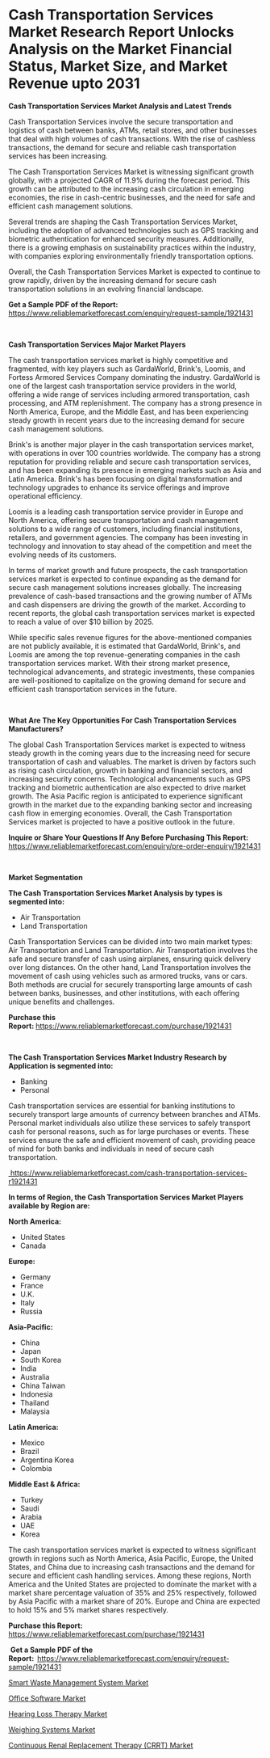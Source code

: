 <p><h1>Cash Transportation Services Market Research Report Unlocks Analysis on the Market Financial Status, Market Size, and Market Revenue upto 2031</h1></p><p><strong>Cash Transportation Services Market Analysis and Latest Trends</strong></p>
<p><p>Cash Transportation Services involve the secure transportation and logistics of cash between banks, ATMs, retail stores, and other businesses that deal with high volumes of cash transactions. With the rise of cashless transactions, the demand for secure and reliable cash transportation services has been increasing.</p><p>The Cash Transportation Services Market is witnessing significant growth globally, with a projected CAGR of 11.9% during the forecast period. This growth can be attributed to the increasing cash circulation in emerging economies, the rise in cash-centric businesses, and the need for safe and efficient cash management solutions.</p><p>Several trends are shaping the Cash Transportation Services Market, including the adoption of advanced technologies such as GPS tracking and biometric authentication for enhanced security measures. Additionally, there is a growing emphasis on sustainability practices within the industry, with companies exploring environmentally friendly transportation options.</p><p>Overall, the Cash Transportation Services Market is expected to continue to grow rapidly, driven by the increasing demand for secure cash transportation solutions in an evolving financial landscape.</p></p>
<p><strong>Get a Sample PDF of the Report:&nbsp;</strong> <a href="https://www.reliablemarketforecast.com/enquiry/request-sample/1921431">https://www.reliablemarketforecast.com/enquiry/request-sample/1921431</a></p>
<p>&nbsp;</p>
<p><strong>Cash Transportation Services Major Market Players</strong></p>
<p><p>The cash transportation services market is highly competitive and fragmented, with key players such as GardaWorld, Brink's, Loomis, and Fortess Armored Services Company dominating the industry. GardaWorld is one of the largest cash transportation service providers in the world, offering a wide range of services including armored transportation, cash processing, and ATM replenishment. The company has a strong presence in North America, Europe, and the Middle East, and has been experiencing steady growth in recent years due to the increasing demand for secure cash management solutions.</p><p>Brink's is another major player in the cash transportation services market, with operations in over 100 countries worldwide. The company has a strong reputation for providing reliable and secure cash transportation services, and has been expanding its presence in emerging markets such as Asia and Latin America. Brink's has been focusing on digital transformation and technology upgrades to enhance its service offerings and improve operational efficiency.</p><p>Loomis is a leading cash transportation service provider in Europe and North America, offering secure transportation and cash management solutions to a wide range of customers, including financial institutions, retailers, and government agencies. The company has been investing in technology and innovation to stay ahead of the competition and meet the evolving needs of its customers.</p><p>In terms of market growth and future prospects, the cash transportation services market is expected to continue expanding as the demand for secure cash management solutions increases globally. The increasing prevalence of cash-based transactions and the growing number of ATMs and cash dispensers are driving the growth of the market. According to recent reports, the global cash transportation services market is expected to reach a value of over $10 billion by 2025.</p><p>While specific sales revenue figures for the above-mentioned companies are not publicly available, it is estimated that GardaWorld, Brink's, and Loomis are among the top revenue-generating companies in the cash transportation services market. With their strong market presence, technological advancements, and strategic investments, these companies are well-positioned to capitalize on the growing demand for secure and efficient cash transportation services in the future.</p></p>
<p>&nbsp;</p>
<p><strong>What Are The Key Opportunities For Cash Transportation Services Manufacturers?</strong></p>
<p><p>The global Cash Transportation Services market is expected to witness steady growth in the coming years due to the increasing need for secure transportation of cash and valuables. The market is driven by factors such as rising cash circulation, growth in banking and financial sectors, and increasing security concerns. Technological advancements such as GPS tracking and biometric authentication are also expected to drive market growth. The Asia Pacific region is anticipated to experience significant growth in the market due to the expanding banking sector and increasing cash flow in emerging economies. Overall, the Cash Transportation Services market is projected to have a positive outlook in the future.</p></p>
<p><strong>Inquire or Share Your Questions If Any Before Purchasing This Report:</strong> <a href="https://www.reliablemarketforecast.com/enquiry/pre-order-enquiry/1921431">https://www.reliablemarketforecast.com/enquiry/pre-order-enquiry/1921431</a></p>
<p>&nbsp;</p>
<p><strong>Market Segmentation</strong></p>
<p><strong>The Cash Transportation Services Market Analysis by types is segmented into:</strong></p>
<p><ul><li>Air Transportation</li><li>Land Transportation</li></ul></p>
<p><p>Cash Transportation Services can be divided into two main market types: Air Transportation and Land Transportation. Air Transportation involves the safe and secure transfer of cash using airplanes, ensuring quick delivery over long distances. On the other hand, Land Transportation involves the movement of cash using vehicles such as armored trucks, vans or cars. Both methods are crucial for securely transporting large amounts of cash between banks, businesses, and other institutions, with each offering unique benefits and challenges.</p></p>
<p><strong>Purchase this Report:&nbsp;</strong><a href="https://www.reliablemarketforecast.com/purchase/1921431">https://www.reliablemarketforecast.com/purchase/1921431</a></p>
<p>&nbsp;</p>
<p><strong>The Cash Transportation Services Market Industry Research by Application is segmented into:</strong></p>
<p><ul><li>Banking</li><li>Personal</li></ul></p>
<p><p>Cash transportation services are essential for banking institutions to securely transport large amounts of currency between branches and ATMs. Personal market individuals also utilize these services to safely transport cash for personal reasons, such as for large purchases or events. These services ensure the safe and efficient movement of cash, providing peace of mind for both banks and individuals in need of secure cash transportation.</p></p>
<p><a href="https://www.reliablemarketforecast.com/cash-transportation-services-r1921431">&nbsp;https://www.reliablemarketforecast.com/cash-transportation-services-r1921431</a></p>
<p><strong>In terms of Region, the Cash Transportation Services Market Players available by Region are:</strong></p>
<p>
    <p> <strong> North America: </strong>
        <ul>
            <li>United States</li>
            <li>Canada</li>
        </ul>
        </p> 
    <p> <strong> Europe: </strong>
        <ul>
            <li>Germany</li>
            <li>France</li>
            <li>U.K.</li>
            <li>Italy</li>
            <li>Russia</li>
        </ul>
        </p> 
    <p> <strong> Asia-Pacific: </strong>
        <ul>
            <li>China</li>
            <li>Japan</li>
            <li>South Korea</li>
            <li>India</li>
            <li>Australia</li>
            <li>China Taiwan</li>
            <li>Indonesia</li>
            <li>Thailand</li>
            <li>Malaysia</li>
        </ul>
        </p> 
    <p> <strong> Latin America: </strong>
        <ul>
            <li>Mexico</li>
            <li>Brazil</li>
            <li>Argentina Korea</li>
            <li>Colombia</li>
        </ul>
        </p> 
    <p> <strong> Middle East & Africa: </strong>
        <ul>
            <li>Turkey</li>
            <li>Saudi</li>
            <li>Arabia</li>
            <li>UAE</li>
            <li>Korea</li>
        </ul>
    </p>
    </p>
<p><p>The cash transportation services market is expected to witness significant growth in regions such as North America, Asia Pacific, Europe, the United States, and China due to increasing cash transactions and the demand for secure and efficient cash handling services. Among these regions, North America and the United States are projected to dominate the market with a market share percentage valuation of 35% and 25% respectively, followed by Asia Pacific with a market share of 20%. Europe and China are expected to hold 15% and 5% market shares respectively.</p></p>
<p><strong>Purchase this Report: </strong><a href="https://www.reliablemarketforecast.com/purchase/1921431">https://www.reliablemarketforecast.com/purchase/1921431</a></p>
<p>&nbsp;<strong>Get a Sample PDF of the Report:&nbsp;&nbsp;</strong><a href="https://www.reliablemarketforecast.com/enquiry/request-sample/1921431">https://www.reliablemarketforecast.com/enquiry/request-sample/1921431</a></p>
<p><strong></strong></p>
<p><p><a href="https://github.com/jadenRaynor/Market-Research-Report-List-1/blob/main/smart-waste-management-system-market.md">Smart Waste Management System Market</a></p><p><a href="https://www.linkedin.com/pulse/navigating-global-office-software-market-landscape-trends-pkuxe">Office Software Market</a></p><p><a href="https://www.linkedin.com/pulse/hearing-loss-therapy-market-trends-detailed-study-its-segmentation-7ds3c">Hearing Loss Therapy Market</a></p><p><a href="https://github.com/JordyBecker/Market-Research-Report-List-1/blob/main/weighing-systems-market.md">Weighing Systems Market</a></p><p><a href="https://medium.com/@clairhane_9803/continuous-renal-replacement-therapy-crrt-market-forecast-global-market-trends-and-analysis-from-c9e63b76afe7">Continuous Renal Replacement Therapy (CRRT) Market</a></p></p>